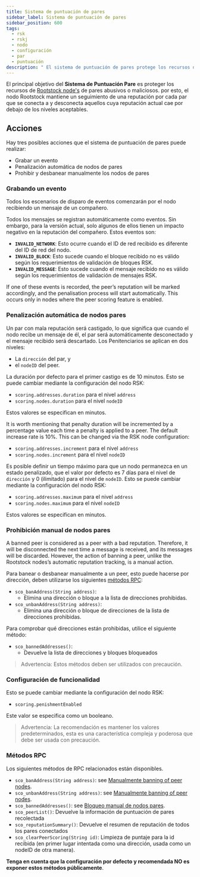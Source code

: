 ```yaml
---
title: Sistema de puntuación de pares
sidebar_label: Sistema de puntuación de pares
sidebar_position: 600
tags:
  - rsk
  - rskj
  - nodo
  - configuración
  - par
  - puntuación
description: " El sistema de puntuación de pares protege los recursos del nodo RSKj de pares abusivos o maliciosos"
---
```


El principal objetivo del **Sistema de Puntuación Pare** es proteger los recursos de [Rootstock node's](/node-operators/setup/) de pares abusivos o maliciosos.
por esto, el nodo Rootstock mantiene un seguimiento de
una reputación por cada par que se conecta a
y desconecta aquellos cuya reputación actual
cae por debajo de los niveles aceptables.

## Acciones

Hay tres posibles acciones que el sistema de puntuación de pares puede realizar:

- Grabar un evento
- Penalización automática de nodos de pares
- Prohibir y desbanear manualmente los nodos de pares

### Grabando un evento

Todos los escenarios de disparo de eventos comenzarán por el nodo recibiendo un mensaje de un compañero.

Todos los mensajes se registran automáticamente como eventos.
Sin embargo, para la versión actual,
solo algunos de ellos tienen un impacto negativo
en la reputación del compañero.
Estos eventos son:

- **`INVALID_NETWORK`**: Esto ocurre cuando el ID de red recibido es diferente del ID de red del nodo.
- **`INVALID_BLOCK`**: Esto sucede cuando el bloque recibido no es válido según los requerimientos de validación de bloques RSK.
- **`INVALID_MESSAGE`**: Esto sucede cuando el mensaje recibido no es válido según los requerimientos de validación de mensajes RSK.

If one of these events is recorded,
the peer’s reputation will be marked accordingly,
and the penalisation process will start automatically.
This occurs only in nodes where the peer scoring feature is enabled.

### Penalización automática de nodos pares

Un par con mala reputación será castigado,
lo que significa que cuando el nodo recibe un mensaje de él,
el par será automáticamente desconectado
y el mensaje recibido será descartado.
Los Penitenciarios se aplican en dos niveles:

- La `dirección` del par, y
- el `nodeID` del peer.

La duración por defecto para el primer castigo es de 10 minutos.
Esto se puede cambiar mediante la configuración del nodo RSK:

- `scoring.addresses.duration` para el nivel `address`
- `scoring.nodes.duration` para el nivel `nodeID`

Estos valores se especifican en minutos.

It is worth mentioning that penalty duration
will be incremented by a percentage value
each time a penalty is applied to a peer.
The default increase rate is 10%.
This can be changed via the RSK node configuration:

- `scoring.addresses.increment` para el nivel `address`
- `scoring.nodes.increment` para el nivel `nodeID`

Es posible definir un tiempo máximo para que un nodo permanezca en un estado penalizado,
que el valor por defecto es 7 días para el nivel de `dirección` y 0 (ilimitado) para el nivel de `nodeID`.
Esto se puede cambiar mediante la configuración del nodo RSK:

- `scoring.addresses.maximum` para el nivel `address`
- `scoring.nodes.maximum` para el nivel `nodeID`

Estos valores se especifican en minutos.

### Prohibición manual de nodos pares

A banned peer is considered as a peer with a bad reputation.
Therefore, it will be disconnected the next time a message is received,
and its messages will be discarded.
However, the action of banning a peer,
unlike the Rootstock nodes’s automatic reputation tracking,
is a manual action.

Para banear o desbanear manualmente a un peer, esto puede hacerse por dirección,
deben utilizarse los siguientes [métodos RPC](/node-operators/json-rpc/methods/):

- `sco_banAddress(String address)`:
  - Elimina una dirección o bloque a la lista de direcciones prohibidas.
- `sco_unbanAddress(String address)`:
  - Elimina una dirección o bloque de direcciones de la lista de direcciones prohibidas.

Para comprobar qué direcciones están prohibidas, utilice el siguiente método:

- `sco_bannedAddresses()`:
  - Devuelve la lista de direcciones y bloques bloqueados

> Advertencia: Estos métodos deben ser utilizados con precaución.

### Configuración de funcionalidad

Esto se puede cambiar mediante la configuración del nodo RSK:

- `scoring.penishmentEnabled`

Este valor se especifica como un booleano.

> Advertencia: La recomendación es mantener los valores predeterminados, esta es una característica compleja y poderosa que debe ser usada con precaución.

### Métodos RPC

Los siguientes métodos de RPC relacionados están disponibles.

- `sco_banAddress(String address)`: see [Manualmente banning of peer nodes](#manual-banning-of-peer-nodes).
- `sco_unbanAddress(String address)`: see [Manualmente banning of peer nodes](#manual-banning-of-peer-nodes).
- `sco_bannedAddresses()`: see [Bloqueo manual de nodos pares](#manual-banning-of-peer-nodes).
- `sco_peerList()`: Devuelve la información de puntuación de pares recolectada
- `sco_reputationSummary()`: Devuelve el resumen de reputación de todos los pares conectados
- `sco_clearPeerScoring(String id)`: Limpieza de puntaje para la id recibida (en primer lugar intentada como una dirección, usada como un nodeID de otra manera).

**Tenga en cuenta que la configuración por defecto y recomendada NO es exponer estos métodos públicamente**.
